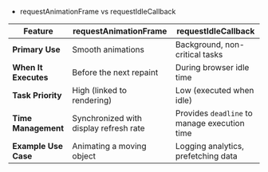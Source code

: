 - requestAnimationFrame vs requestIdleCallback

| **Feature**          | **requestAnimationFrame**              | **requestIdleCallback**                      |
| -------------------- | -------------------------------------- | -------------------------------------------- |
| **Primary Use**      | Smooth animations                      | Background, non-critical tasks               |
| **When It Executes** | Before the next repaint                | During browser idle time                     |
| **Task Priority**    | High (linked to rendering)             | Low (executed when idle)                     |
| **Time Management**  | Synchronized with display refresh rate | Provides `deadline` to manage execution time |
| **Example Use Case** | Animating a moving object              | Logging analytics, prefetching data          |
